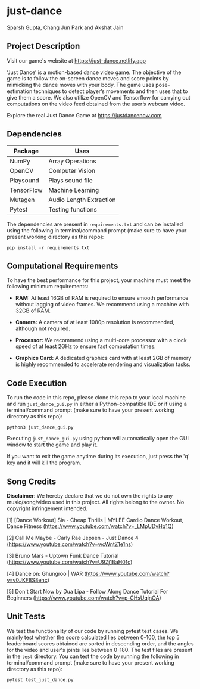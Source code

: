 # just-dance

Sparsh Gupta, Chang Jun Park and Akshat Jain

## Project Description

Visit our game's website at https://just-dance.netlify.app

‘Just Dance’ is a motion-based dance video game. 
The objective of the game is to follow the on-screen dance moves and score points by mimicking the dance moves with your body. 
The game uses pose-estimation techniques to detect player’s movements and then uses that to give them a score. 
We also utilize OpenCV and Tensorflow for carrying out computations on the video feed obtained from the user’s webcam video. 

Explore the real Just Dance Game at https://justdancenow.com

## Dependencies

| Package    | Uses                    |
|------------|-------------------------|
| NumPy      | Array Operations        |
| OpenCV     | Computer Vision         |
| Playsound  | Plays sound file        |
| TensorFlow | Machine Learning        |
| Mutagen    | Audio Length Extraction |
| Pytest     | Testing functions       |


 The dependencies are present in `requirements.txt` and can be installed using the following in terminal/command prompt (make sure to have your present working directory as this repo):
 
 ```
 pip install -r requirements.txt
 ```


## Computational Requirements

To have the best performance for this project, your machine must meet the following minimum requirements:

- **RAM:** At least 16GB of RAM is required to ensure smooth performance without lagging of video frames. We recommend using a machine with 32GB of RAM.

- **Camera:** A camera of at least 1080p resolution is recommended, although not required.

- **Processor:** We recommend using a multi-core processor with a clock speed of at least 2GHz to ensure fast computation times.

- **Graphics Card:** A dedicated graphics card with at least 2GB of memory is highly recommended to accelerate rendering and visualization tasks.


## Code Execution

To run the code in this repo, please clone this repo to your local machine and run `just_dance_gui.py` in either a Python-compatible IDE or if using a terminal/command prompt (make sure to have your present working directory as this repo):

```
python3 just_dance_gui.py
```

Executing `just_dance_gui.py` using python will automatically open the GUI window to start the game and play it. 

If you want to exit the game anytime during its execution, just press the 'q' key and it will kill the program.


## Song Credits

**Disclaimer**: We hereby declare that we do not own the rights to any music/song/video used in this project.
All rights belong to the owner.
No copyright infringement intended.

[1] [Dance Workout] Sia - Cheap Thrills | MYLEE Cardio Dance Workout, Dance Fitness (https://www.youtube.com/watch?v=_LMpUDvHq1Q)

[2] Call Me Maybe - Carly Rae Jepsen - Just Dance 4 (https://www.youtube.com/watch?v=wcWntZ1e1ns)

[3] Bruno Mars - Uptown Funk Dance Tutorial (https://www.youtube.com/watch?v=U9Zj1BaH01c)

[4] Dance on: Ghungroo | WAR (https://www.youtube.com/watch?v=v0JKF8S8ehc)

[5] Don't Start Now by Dua Lipa - Follow Along Dance Tutorial For Beginners (https://www.youtube.com/watch?v=p-CHsUqjnOA)

## Unit Tests

We test the functionality of our code by running pytest test cases. 
We mainly test whether the score calculated lies between 0-100, the top 5 leaderboard scores obtained are sorted in descending order, and the angles for the video and user's joints lies between 0-180.
The test files are present in the `test` directory. You can test the code by running the following in terminal/command prompt (make sure to have your present working directory as this repo):

```
pytest test_just_dance.py
```
